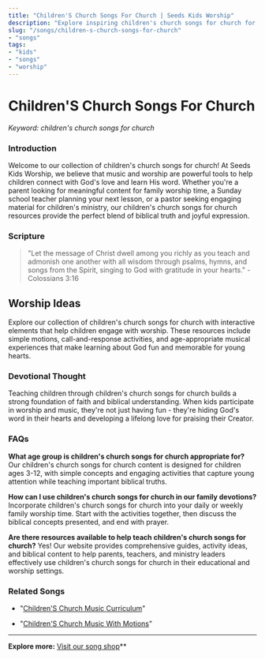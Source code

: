 ```yaml
---
title: "Children'S Church Songs For Church | Seeds Kids Worship"
description: "Explore inspiring children's church songs for church for children's worship and faith development. Biblical music resources for families and ministry."
slug: "/songs/children-s-church-songs-for-church"
- "songs"
tags:
- "kids"
- "songs"
- "worship"
---
```


# Children'S Church Songs For Church

_Keyword: children's church songs for church_

### Introduction

Welcome to our collection of children's church songs for church! At Seeds Kids Worship, we believe that music and worship are powerful tools to help children connect with God's love and learn His word. Whether you're a parent looking for meaningful content for family worship time, a Sunday school teacher planning your next lesson, or a pastor seeking engaging material for children's ministry, our children's church songs for church resources provide the perfect blend of biblical truth and joyful expression.

### Scripture

> "Let the message of Christ dwell among you richly as you teach and admonish one another with all wisdom through psalms, hymns, and songs from the Spirit, singing to God with gratitude in your hearts." - Colossians 3:16

## Worship Ideas

Explore our collection of children's church songs for church with interactive elements that help children engage with worship. These resources include simple motions, call-and-response activities, and age-appropriate musical experiences that make learning about God fun and memorable for young hearts.

### Devotional Thought

Teaching children through children's church songs for church builds a strong foundation of faith and biblical understanding. When kids participate in worship and music, they're not just having fun - they're hiding God's word in their hearts and developing a lifelong love for praising their Creator.

### FAQs

**What age group is children's church songs for church appropriate for?**
Our children's church songs for church content is designed for children ages 3-12, with simple concepts and engaging activities that capture young attention while teaching important biblical truths.

**How can I use children's church songs for church in our family devotions?**
Incorporate children's church songs for church into your daily or weekly family worship time. Start with the activities together, then discuss the biblical concepts presented, and end with prayer.

**Are there resources available to help teach children's church songs for church?**
Yes! Our website provides comprehensive guides, activity ideas, and biblical content to help parents, teachers, and ministry leaders effectively use children's church songs for church in their educational and worship settings.

### Related Songs

- "[Children'S Church Music Curriculum](/songs/children-s-church-music-curriculum/)"

- "[Children'S Church Music With Motions](/songs/children-s-church-music-with-motions/)"

---

**Explore more:** [Visit our song shop](https://seedskidsworship.com/shop)**

<!-- Schema Markup -->
<script type="application/ld+json">
{
  "@context": "https://schema.org",
  "@type": "MusicRecording",
  "name": "Children'S Church Songs For Church",
  "byArtist": {
    "@type": "MusicGroup",
    "name": "Seeds Kids Worship"
  },
  "isFamilyFriendly": true,
  "url": "https://seedskidsworship.com/songs/children-s-church-songs-for-church/"
}
</script>